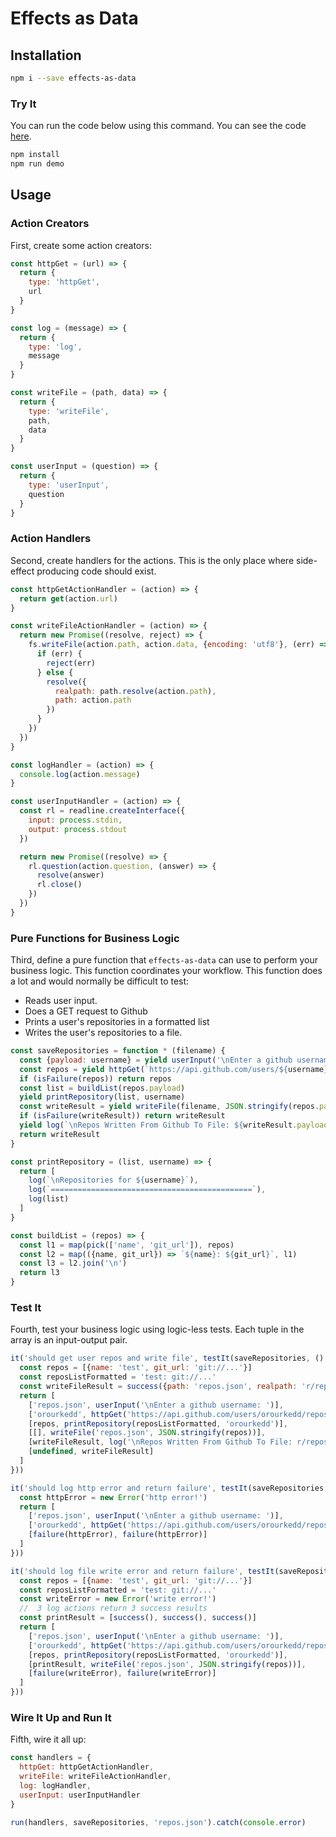 # Effects as Data

## Installation
```sh
npm i --save effects-as-data
```

### Try It
You can run the code below using this command.  You can see the code [here](https://github.com/orourkedd/effects-as-data/blob/master/src/demo/repos.js).
```sh
npm install
npm run demo
```

## Usage
### Action Creators
First, create some action creators:
```js
const httpGet = (url) => {
  return {
    type: 'httpGet',
    url
  }
}

const log = (message) => {
  return {
    type: 'log',
    message
  }
}

const writeFile = (path, data) => {
  return {
    type: 'writeFile',
    path,
    data
  }
}

const userInput = (question) => {
  return {
    type: 'userInput',
    question
  }
}
```

### Action Handlers
Second, create handlers for the actions.  This is the only place where side-effect producing code should exist.
```js
const httpGetActionHandler = (action) => {
  return get(action.url)
}

const writeFileActionHandler = (action) => {
  return new Promise((resolve, reject) => {
    fs.writeFile(action.path, action.data, {encoding: 'utf8'}, (err) => {
      if (err) {
        reject(err)
      } else {
        resolve({
          realpath: path.resolve(action.path),
          path: action.path
        })
      }
    })
  })
}

const logHandler = (action) => {
  console.log(action.message)
}

const userInputHandler = (action) => {
  const rl = readline.createInterface({
    input: process.stdin,
    output: process.stdout
  })

  return new Promise((resolve) => {
    rl.question(action.question, (answer) => {
      resolve(answer)
      rl.close()
    })
  })
}
```

### Pure Functions for Business Logic
Third, define a pure function that `effects-as-data` can use to perform your business logic.  This function coordinates your workflow.  This function does a lot and would normally be difficult to test:
* Reads user input.
* Does a GET request to Github
* Prints a user's repositories in a formatted list
* Writes the user's repositories to a file.

```js
const saveRepositories = function * (filename) {
  const {payload: username} = yield userInput('\nEnter a github username: ')
  const repos = yield httpGet(`https://api.github.com/users/${username}/repos`)
  if (isFailure(repos)) return repos
  const list = buildList(repos.payload)
  yield printRepository(list, username)
  const writeResult = yield writeFile(filename, JSON.stringify(repos.payload))
  if (isFailure(writeResult)) return writeResult
  yield log(`\nRepos Written From Github To File: ${writeResult.payload.realpath}`)
  return writeResult
}

const printRepository = (list, username) => {
  return [
    log(`\nRepositories for ${username}`),
    log(`=============================================`),
    log(list)
  ]
}

const buildList = (repos) => {
  const l1 = map(pick(['name', 'git_url']), repos)
  const l2 = map(({name, git_url}) => `${name}: ${git_url}`, l1)
  const l3 = l2.join('\n')
  return l3
}
```

### Test It
Fourth, test your business logic using logic-less tests.  Each tuple in the array is an input-output pair.
```js
it('should get user repos and write file', testIt(saveRepositories, () => {
  const repos = [{name: 'test', git_url: 'git://...'}]
  const reposListFormatted = 'test: git://...'
  const writeFileResult = success({path: 'repos.json', realpath: 'r/repos.json'})
  return [
    ['repos.json', userInput('\nEnter a github username: ')],
    ['orourkedd', httpGet('https://api.github.com/users/orourkedd/repos')],
    [repos, printRepository(reposListFormatted, 'orourkedd')],
    [[], writeFile('repos.json', JSON.stringify(repos))],
    [writeFileResult, log('\nRepos Written From Github To File: r/repos.json')],
    [undefined, writeFileResult]
  ]
}))

it('should log http error and return failure', testIt(saveRepositories, () => {
  const httpError = new Error('http error!')
  return [
    ['repos.json', userInput('\nEnter a github username: ')],
    ['orourkedd', httpGet('https://api.github.com/users/orourkedd/repos')],
    [failure(httpError), failure(httpError)]
  ]
}))

it('should log file write error and return failure', testIt(saveRepositories, () => {
  const repos = [{name: 'test', git_url: 'git://...'}]
  const reposListFormatted = 'test: git://...'
  const writeError = new Error('write error!')
  //  3 log actions return 3 success results
  const printResult = [success(), success(), success()]
  return [
    ['repos.json', userInput('\nEnter a github username: ')],
    ['orourkedd', httpGet('https://api.github.com/users/orourkedd/repos')],
    [repos, printRepository(reposListFormatted, 'orourkedd')],
    [printResult, writeFile('repos.json', JSON.stringify(repos))],
    [failure(writeError), failure(writeError)]
  ]
}))
```

### Wire It Up and Run It
Fifth, wire it all up:
```js
const handlers = {
  httpGet: httpGetActionHandler,
  writeFile: writeFileActionHandler,
  log: logHandler,
  userInput: userInputHandler
}

run(handlers, saveRepositories, 'repos.json').catch(console.error)
```
